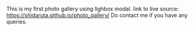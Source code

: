 This is my first photo gallery using lighbox modal. 
link to live source: https://shidaruta.github.io/photo_gallery/
Do contact me if you have any queries.
